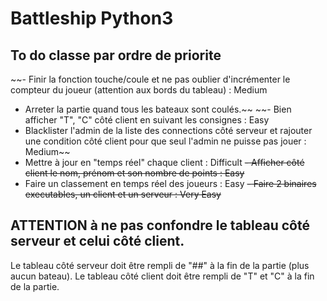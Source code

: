 # Battleship Python3

## To do classe par ordre de priorite
~~- Finir la fonction touche/coule et ne pas oublier d'incrémenter le compteur du joueur (attention aux bords du tableau) : Medium
- Arreter la partie quand tous les bateaux sont coulés.~~
~~- Bien afficher "T", "C" côté client en suivant les consignes : Easy
- Blacklister l'admin de la liste des connections côté serveur et rajouter une condition côté client pour que seul l'admin ne puisse pas jouer : Medium~~
- Mettre à jour en "temps réel" chaque client : Difficult
~~- Afficher côté client le nom, prénom et son nombre de points : Easy~~
- Faire un classement en temps réel des joueurs : Easy
~~- Faire 2 binaires executables, un client et un serveur : Very Easy~~

## ATTENTION à ne pas confondre le tableau côté serveur et celui côté client. 
Le tableau côté serveur doit être rempli de "##" à la fin de la partie (plus aucun bateau).
Le tableau côté client doit être rempli de "T" et "C" à la fin de la partie.
